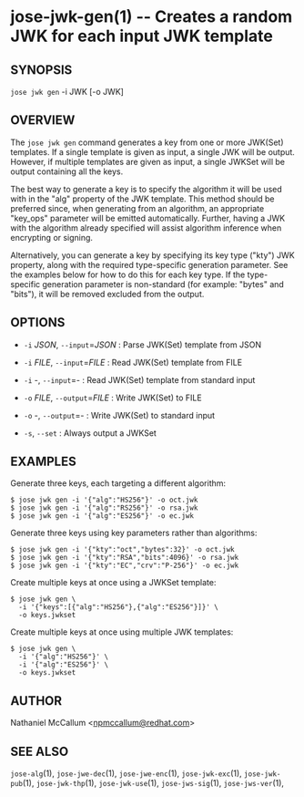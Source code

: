 jose-jwk-gen(1) -- Creates a random JWK for each input JWK template
===================================================================

## SYNOPSIS

`jose jwk gen` -i JWK [-o JWK]

## OVERVIEW

The `jose jwk gen` command generates a key from one or more JWK(Set) templates.
If a single template is given as input, a single JWK will be output. However,
if multiple templates are given as input, a single JWKSet will be output
containing all the keys.

The best way to generate a key is to specify the algorithm it will be used with
in the "alg" property of the JWK template. This method should be preferred
since, when generating from an algorithm, an appropriate "key_ops"
parameter will be emitted automatically. Further, having a JWK with the
algorithm already specified will assist algorithm inference when encrypting or
signing.

Alternatively, you can generate a key by specifying its key type ("kty") JWK
property, along with the required type-specific generation parameter. See the
examples below for how to do this for each key type. If the type-specific
generation parameter is non-standard (for example: "bytes" and "bits"), it will
be removed excluded from the output.

## OPTIONS

* `-i` _JSON_, `--input`=_JSON_ :
  Parse JWK(Set) template from JSON

* `-i` _FILE_, `--input`=_FILE_ :
  Read JWK(Set) template from FILE

* `-i` -, `--input`=- :
  Read JWK(Set) template from standard input

* `-o` _FILE_, `--output`=_FILE_ :
  Write JWK(Set) to FILE

* `-o` -, `--output`=- :
  Write JWK(Set) to standard input

* `-s`, `--set` :
  Always output a JWKSet

## EXAMPLES

Generate three keys, each targeting a different algorithm:

    $ jose jwk gen -i '{"alg":"HS256"}' -o oct.jwk
    $ jose jwk gen -i '{"alg":"RS256"}' -o rsa.jwk
    $ jose jwk gen -i '{"alg":"ES256"}' -o ec.jwk

Generate three keys using key parameters rather than algorithms:

    $ jose jwk gen -i '{"kty":"oct","bytes":32}' -o oct.jwk
    $ jose jwk gen -i '{"kty":"RSA","bits":4096}' -o rsa.jwk
    $ jose jwk gen -i '{"kty":"EC","crv":"P-256"}' -o ec.jwk

Create multiple keys at once using a JWKSet template:

    $ jose jwk gen \
      -i '{"keys":[{"alg":"HS256"},{"alg":"ES256"}]}' \
      -o keys.jwkset

Create multiple keys at once using multiple JWK templates:

    $ jose jwk gen \
      -i '{"alg":"HS256"}' \
      -i '{"alg":"ES256"}' \
      -o keys.jwkset

## AUTHOR

Nathaniel McCallum &lt;npmccallum@redhat.com&gt;

## SEE ALSO

`jose-alg`(1),
`jose-jwe-dec`(1),
`jose-jwe-enc`(1),
`jose-jwk-exc`(1),
`jose-jwk-pub`(1),
`jose-jwk-thp`(1),
`jose-jwk-use`(1),
`jose-jws-sig`(1),
`jose-jws-ver`(1),
